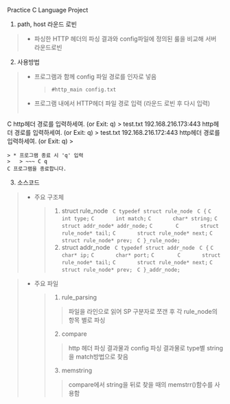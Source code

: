 Practice C Language Project

1. path, host 라운드 로빈
> * 파싱한 HTTP 헤더의 파싱 결과와 config파일에 정의된 룰을 비교해 서버 라운드로빈

2. 사용방법
> * 프로그램과 함께 config 파일 경로를 인자로 넣음
>	> ``` #http_main config.txt ```
> * 프로그램 내에서 HTTP헤더 파일 경로 입력 (라운드 로빈 후 다시 입력)
>	> ~~~ C
C http헤더 경로를 입력하세여. (or Exit: q) > test.txt
192.168.216.173:443
http헤더 경로를 입력하세여. (or Exit: q) > test.txt
192.168.216.172:443
http헤더 경로를 입력하세여. (or Exit: q) > 
~~~
> * 프로그램 종료 시 'q' 입력
>	> ~~~ C q
C 프로그램을 종료합니다.
~~~

3. 소스코드
> * 주요 구조체
> 	> 1. struct rule_node
>	>	``` C typedef struct rule_node```
>	>	``` C {```
>	>	``` C 		int type; ```
>	>	``` C 		int match; ```
>	>	``` C 		char* string; ```
>	>	``` C 		struct addr_node* addr_node; ```
>	>	``` C 		 ```
>	>	``` C 		struct rule_node* tail; ```
>	>	``` C 		struct rule_node* next; ```
>	>	``` C 		struct rule_node* prev; ```
>	>	``` C }_rule_node;```
>	> 2. struct addr_node
>	>	``` C typedef struct addr_node```
>	>	``` C {```
>	>	``` C 		char* ip; ```
>	>	``` C 		char* port; ```
>	>	``` C 		 ```
>	>	``` C 		struct rule_node* tail; ```
>	>	``` C 		struct rule_node* next; ```
>	>	``` C 		struct rule_node* prev; ```
>	>	``` C }_addr_node;```

> * 주요 파일
>	> 1. rule_parsing
>	>	> 파일을 라인으로 읽어 SP 구분자로 쪼갠 후 각 rule_node의 항목 별로 파싱
>	> 2. compare
>	>	> http 헤더 파싱 결과물과 config 파싱 결과물로 type별 string을 match방법으로 찾음
>	> 3. memstring
>	>	> compare에서 string을 뒤로 찾을 때의 memstrr()함수를 사용함

